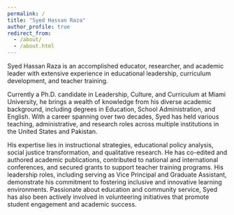 ```yaml
---
permalink: /
title: "Syed Hassan Raza"
author_profile: true
redirect_from:
  - /about/
  - /about.html
---
```


Syed Hassan Raza is an accomplished educator, researcher, and academic leader with extensive experience in educational leadership, curriculum development, and teacher training.

Currently a Ph.D. candidate in Leadership, Culture, and Curriculum at Miami University, he brings a wealth of knowledge from his diverse academic background, including degrees in Education, School Administration, and English. With a career spanning over two decades, Syed has held various teaching, administrative, and research roles across multiple institutions in the United States and Pakistan.

His expertise lies in instructional strategies, educational policy analysis, social justice transformation, and qualitative research. He has co-edited and authored academic publications, contributed to national and international conferences, and secured grants to support teacher training programs. His leadership roles, including serving as Vice Principal and Graduate Assistant, demonstrate his commitment to fostering inclusive and innovative learning environments. Passionate about education and community service, Syed has also been actively involved in volunteering initiatives that promote student engagement and academic success.
